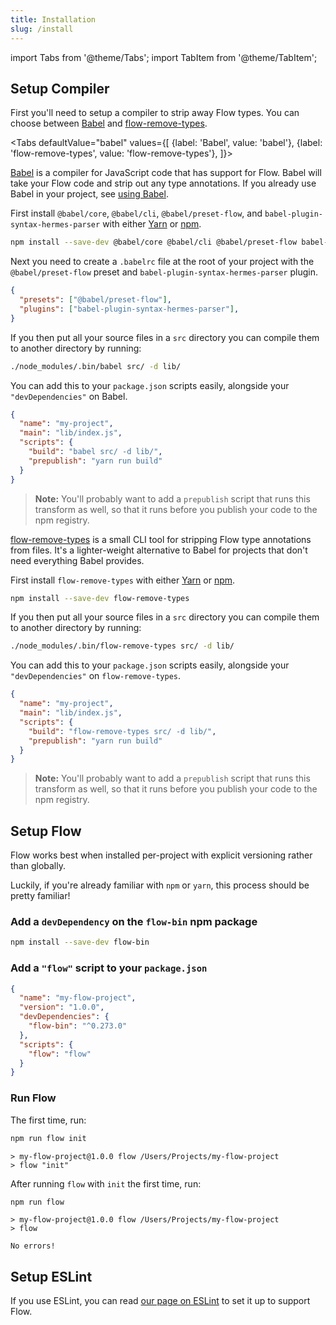 ```yaml
---
title: Installation
slug: /install
---
```


import Tabs from '@theme/Tabs';
import TabItem from '@theme/TabItem';

## Setup Compiler

First you'll need to setup a compiler to strip away Flow types. You can
choose between [Babel](http://babeljs.io/) and
[flow-remove-types](https://github.com/facebook/flow/tree/master/packages/flow-remove-types).

<Tabs
  defaultValue="babel"
  values={[
    {label: 'Babel', value: 'babel'},
    {label: 'flow-remove-types', value: 'flow-remove-types'},
  ]}>
<TabItem value="babel">

[Babel](http://babeljs.io/) is a compiler for JavaScript code that has
support for Flow. Babel will take your Flow code and strip out any type
annotations. If you already use Babel in your project, see [using Babel](../tools/babel).

First install `@babel/core`, `@babel/cli`, `@babel/preset-flow`, and `babel-plugin-syntax-hermes-parser` with
either [Yarn](https://yarnpkg.com/) or [npm](https://www.npmjs.com/).

```bash npm2yarn
npm install --save-dev @babel/core @babel/cli @babel/preset-flow babel-plugin-syntax-hermes-parser
```

Next you need to create a `.babelrc` file at the root of your project with the `@babel/preset-flow` preset and `babel-plugin-syntax-hermes-parser` plugin.

```json
{
  "presets": ["@babel/preset-flow"],
  "plugins": ["babel-plugin-syntax-hermes-parser"],
}
```

If you then put all your source files in a `src` directory you can compile them
to another directory by running:

```bash
./node_modules/.bin/babel src/ -d lib/
```

You can add this to your `package.json` scripts easily, alongside your `"devDependencies"` on Babel.

```json
{
  "name": "my-project",
  "main": "lib/index.js",
  "scripts": {
    "build": "babel src/ -d lib/",
    "prepublish": "yarn run build"
  }
}
```

> **Note:** You'll probably want to add a `prepublish` script that runs this
> transform as well, so that it runs before you publish your code to the npm
> registry.

</TabItem>
<TabItem value="flow-remove-types">

[flow-remove-types](https://github.com/facebook/flow/tree/master/packages/flow-remove-types) is a small
CLI tool for stripping Flow type annotations from files. It's a lighter-weight
alternative to Babel for projects that don't need everything Babel provides.

First install `flow-remove-types` with either
[Yarn](https://yarnpkg.com/) or [npm](https://www.npmjs.com/).

```bash npm2yarn
npm install --save-dev flow-remove-types
```

If you then put all your source files in a `src` directory you can compile them
to another directory by running:

```sh
./node_modules/.bin/flow-remove-types src/ -d lib/
```

You can add this to your `package.json` scripts easily, alongside your `"devDependencies"` on `flow-remove-types`.

```json
{
  "name": "my-project",
  "main": "lib/index.js",
  "scripts": {
    "build": "flow-remove-types src/ -d lib/",
    "prepublish": "yarn run build"
  }
}
```

> **Note:** You'll probably want to add a `prepublish` script that runs this
> transform as well, so that it runs before you publish your code to the npm
> registry.

</TabItem>
</Tabs>

## Setup Flow

Flow works best when installed per-project with explicit versioning rather than
globally.

Luckily, if you're already familiar with `npm` or `yarn`, this process should
be pretty familiar!

### Add a `devDependency` on the `flow-bin` npm package

```bash npm2yarn
npm install --save-dev flow-bin
```

### Add a `"flow"` script to your `package.json`

```json
{
  "name": "my-flow-project",
  "version": "1.0.0",
  "devDependencies": {
    "flow-bin": "^0.273.0"
  },
  "scripts": {
    "flow": "flow"
  }
}
```

### Run Flow

The first time, run:

```bash npm2yarn
npm run flow init
```

```
> my-flow-project@1.0.0 flow /Users/Projects/my-flow-project
> flow "init"
```

After running `flow` with `init` the first time, run:

```bash npm2yarn
npm run flow
```

```
> my-flow-project@1.0.0 flow /Users/Projects/my-flow-project
> flow

No errors!
```

## Setup ESLint

If you use ESLint, you can read [our page on ESLint](../tools/eslint) to set it up to support Flow.
